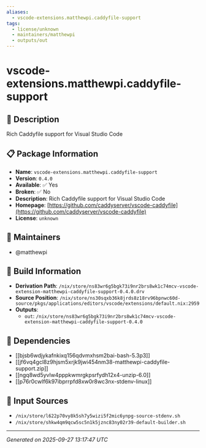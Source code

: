 ```yaml
---
aliases:
  - vscode-extensions.matthewpi.caddyfile-support
tags:
  - license/unknown
  - maintainers/matthewpi
  - outputs/out
---
```


# vscode-extensions.matthewpi.caddyfile-support

## 📝 Description

Rich Caddyfile support for Visual Studio Code

## 📋 Package Information

- **Name**: `vscode-extensions.matthewpi.caddyfile-support`
- **Version**: `0.4.0`
- **Available**: ✅ Yes
- **Broken**: ✅ No
- **Description**: Rich Caddyfile support for Visual Studio Code
- **Homepage**: [https://github.com/caddyserver/vscode-caddyfile](https://github.com/caddyserver/vscode-caddyfile)
- **License**: `unknown`
## 👥 Maintainers

- @matthewpi


## 🔧 Build Information

- **Derivation Path**: `/nix/store/ns83wr6g5bgk73i9nr2brs8wk1c74mcv-vscode-extension-matthewpi-caddyfile-support-0.4.0.drv`
- **Source Position**: `/nix/store/ns30sqxb36k8jrds8z18rv96bpnwc60d-source/pkgs/applications/editors/vscode/extensions/default.nix:2959`
- **Outputs**:
  - `out`:  `/nix/store/ns83wr6g5bgk73i9nr2brs8wk1c74mcv-vscode-extension-matthewpi-caddyfile-support-0.4.0`

## 🔗 Dependencies

- [[bjsb6wdjykafnkixq156qdvmxhsm2bai-bash-5.3p3]]
- [[jf6vq4gcl8z9hjsm5xrjk9jwi454nm38-matthewpi-caddyfile-support.zip]]
- [[ngq8wd5yvlw4pppkwmrgkpsrfydh12x4-unzip-6.0]]
- [[p76r0cwlf6k97ibprrpfd8xw0r8wc3nx-stdenv-linux]]

## 📁 Input Sources

- `/nix/store/l622p70vy8k5sh7y5wizi5f2mic6ynpg-source-stdenv.sh`
- `/nix/store/shkw4qm9qcw5sc5n1k5jznc83ny02r39-default-builder.sh`

---
*Generated on 2025-09-27 13:17:47 UTC*
